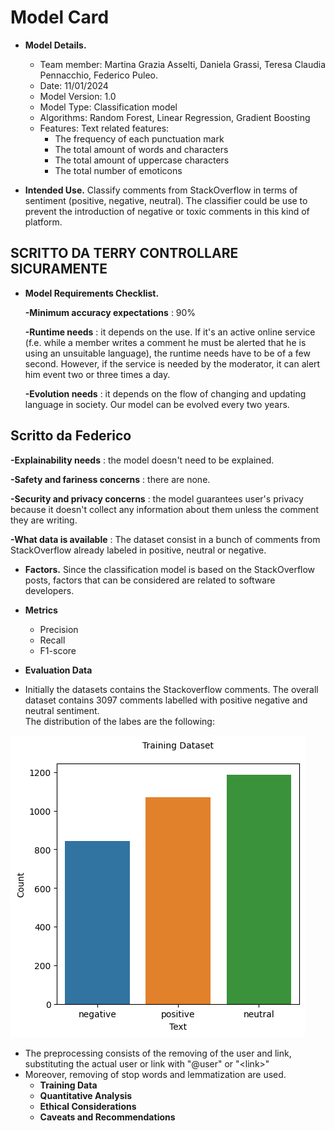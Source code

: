 # Model Card 

- **Model Details.**
  - Team member: Martina Grazia Asselti, Daniela Grassi, Teresa Claudia Pennacchio, Federico Puleo. 
  - Date: 11/01/2024
  - Model Version: 1.0
  - Model Type: Classification model 
  - Algorithms: Random Forest, Linear Regression, Gradient Boosting
  - Features: Text related features:
    - The frequency of each punctuation mark
    - The total amount of words and characters 
    - The total amount of uppercase characters 
    - The total number of emoticons
  


- **Intended Use.**
Classify comments from StackOverflow in terms of sentiment (positive, negative, neutral). 
The classifier could be use to prevent the introduction of negative or toxic comments in this kind of platform.

## SCRITTO DA TERRY CONTROLLARE SICURAMENTE ##
- **Model Requirements Checklist.**

   **-Minimum accuracy expectations** : 90%

   **-Runtime needs** : it depends on the use. If it's an active online service (f.e. while a member writes a comment he must be alerted that he is using an unsuitable language), the runtime needs have to be of a few second. However, if the service is needed by the moderator, it can alert him event two or three times a day.

  **-Evolution needs** : it depends on the flow of changing and updating language in society. Our model can be evolved every two years.

## Scritto da Federico ##

  **-Explainability needs** : the model doesn't need to be explained.
  
  **-Safety and fariness concerns** : there are none.
  
  **-Security and privacy concerns** : the model guarantees user's privacy because it doesn't collect any information about them unless the comment they are writing.
  
  **-What data is available** : The dataset consist in a bunch of comments from StackOverflow already labeled in positive, neutral or negative.


- **Factors.**
  Since the classification model is based on the StackOverflow posts, factors that can be considered are related to software developers.
-  **Metrics**
   -  Precision    
   -  Recall  
   -  F1-score
  
  -  **Evaluation Data**
  -  Initially the datasets contains the Stackoverflow comments. The overall dataset contains 3097 comments labelled with positive negative and neutral sentiment.  
The distribution of the labes are the following:


 ![Alt text](image.png)
- The preprocessing consists of the removing of the user and link, substituting the actual user or link with "@user" or "\<link>"
- Moreover, removing of stop words and lemmatization are used. 
  -  **Training Data**
  -  **Quantitative Analysis**
  -  **Ethical Considerations**
  - **Caveats and Recommendations**

